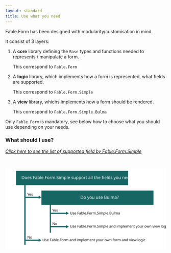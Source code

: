 ```yaml
---
layout: standard
title: Use what you need
---
```


Fable.Form has been designed with modularity/customisation in mind.

It consist of 3 layers:

1. A **core** library defining the `Base` types and functions needed to represents / manipulate a form.

    This correspond to `Fable.Form`

2. A **logic** library, which implements how a form is represented, what fields are supported.

    This correspond to `Fable.Form.Simple`

3. A **view** library, whichs implements how a form should be rendered.

    This correspond to `Fable.Form.Simple.Bulma`

Only `Fable.Form` is mandatory, see below how to choose what you should use depending on your needs.

### What should I use?

<span class="has-text-centered">

*[Click here to see the list of supported field by Fable.Form.Simple](/Fable.Form/Fable.Form.Simple/features.html)*

</span>

<br />

![What to use schema](../../assets/what_to_use_schema.svg)

